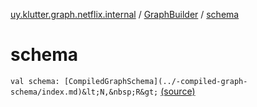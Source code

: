 [uy.klutter.graph.netflix.internal](../index.md) / [GraphBuilder](index.md) / [schema](.)


# schema

`val schema: [CompiledGraphSchema](../-compiled-graph-schema/index.md)&lt;N,&nbsp;R&gt;` [(source)](https://github.com/kohesive/klutter/blob/master/netflix-graph-jdk6/src/main/kotlin/uy/klutter/graph/netflix/internal/Building.kt#L100)


